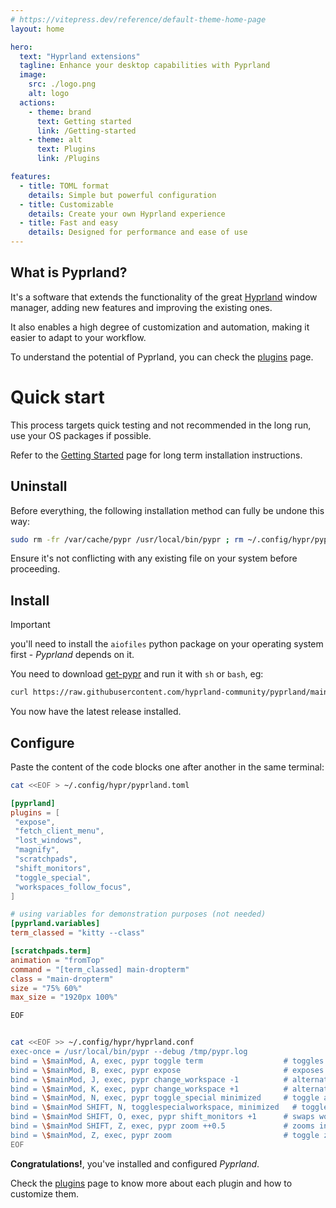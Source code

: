 ```yaml
---
# https://vitepress.dev/reference/default-theme-home-page
layout: home

hero:
  text: "Hyprland extensions"
  tagline: Enhance your desktop capabilities with Pyprland
  image:
    src: ./logo.png
    alt: logo
  actions:
    - theme: brand
      text: Getting started
      link: /Getting-started
    - theme: alt
      text: Plugins
      link: /Plugins

features:
  - title: TOML format
    details: Simple but powerful configuration
  - title: Customizable
    details: Create your own Hyprland experience
  - title: Fast and easy
    details: Designed for performance and ease of use
---
```


## What is Pyprland?

It's a software that extends the functionality of the great [Hyprland](https://hyprland.org/) window manager, adding new features and improving the existing ones.

It also enables a high degree of customization and automation, making it easier to adapt to your workflow.

To understand the potential of Pyprland, you can check the [plugins](/Plugins) page.

# Quick start

This process targets quick testing and not recommended in the long run, use your OS packages if possible.

Refer to the [Getting Started](/Getting-started) page for long term installation instructions.

## Uninstall

Before everything, the following installation method can fully be undone this way:

 ```sh
 sudo rm -fr /var/cache/pypr /usr/local/bin/pypr ; rm ~/.config/hypr/pyprland.toml
 ```

Ensure it's not conflicting with any existing file on your system before proceeding.

## Install

> [!important]
> you'll need to install the `aiofiles` python package on your operating system first - _Pyprland_ depends on it.

You need to download [get-pypr](https://raw.githubusercontent.com/hyprland-community/pyprland/main/scripts/get-pypr) and run it with `sh` or `bash`, eg:

 ```sh
 curl https://raw.githubusercontent.com/hyprland-community/pyprland/main/scripts/get-pypr | sh
 ```

You now have the latest release installed.

## Configure

Paste the content of the code blocks one after another in the same terminal:

 ```sh
cat <<EOF > ~/.config/hypr/pyprland.toml
```

 ```toml
[pyprland]
plugins = [
  "expose",
  "fetch_client_menu",
  "lost_windows",
  "magnify",
  "scratchpads",
  "shift_monitors",
  "toggle_special",
  "workspaces_follow_focus",
]

# using variables for demonstration purposes (not needed)
[pyprland.variables]
term_classed = "kitty --class"

[scratchpads.term]
animation = "fromTop"
command = "[term_classed] main-dropterm"
class = "main-dropterm"
size = "75% 60%"
max_size = "1920px 100%"
```

```sh
EOF


cat <<EOF >> ~/.config/hypr/hyprland.conf
exec-once = /usr/local/bin/pypr --debug /tmp/pypr.log
bind = \$mainMod, A, exec, pypr toggle term                  # toggles the "term" scratchpad visibility
bind = \$mainMod, B, exec, pypr expose                       # exposes every window temporarily or "jump" to the fucused one
bind = \$mainMod, J, exec, pypr change_workspace -1          # alternative multi-monitor workspace switcher
bind = \$mainMod, K, exec, pypr change_workspace +1          # alternative multi-monitor workspace switcher
bind = \$mainMod, N, exec, pypr toggle_special minimized     # toggle a window from/to the "minimized" special workspace
bind = \$mainMod SHIFT, N, togglespecialworkspace, minimized   # toggle the "minimized" special workspace visibility
bind = \$mainMod SHIFT, O, exec, pypr shift_monitors +1      # swaps workspaces between monitors
bind = \$mainMod SHIFT, Z, exec, pypr zoom ++0.5             # zooms in the focused workspace
bind = \$mainMod, Z, exec, pypr zoom                         # toggle zooming
EOF
```

**Congratulations!**, you've installed and configured _Pyprland_.

Check the [plugins](/Plugins) page to know more about each plugin and how to customize them.
